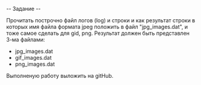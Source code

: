 -- Задание --

Прочитать построчно файл логов (log) и строки и как результат строки в которых имя файла формата jpeg положить в файл "jpg_images.dat",
и тоже самое сделать для gid, png. Результат должен быть представлен 3-ма файлами:
- jpg_images.dat
- gif_images.dat
- png_images.dat

Выполненую работу выложить на gitHub.
